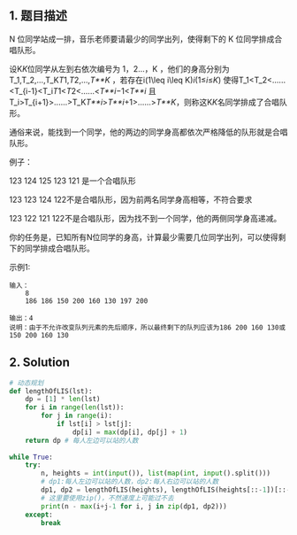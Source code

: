## 1. 题目描述

N 位同学站成一排，音乐老师要请最少的同学出列，使得剩下的 K 位同学排成合唱队形。

设K*K*位同学从左到右依次编号为 1，2…，K ，他们的身高分别为T_1,T_2,…,T_K*T*1,*T*2,…,*T**K* ，若存在i(1\leq i\leq K)*i*(1≤*i*≤*K*) 使得T_1<T_2<......<T_{i-1}<T_i*T*1<*T*2<......<*T**i*−1<*T**i* 且 T_i>T_{i+1}>......>T_K*T**i*>*T**i*+1>......>*T**K*，则称这K*K*名同学排成了合唱队形。

通俗来说，能找到一个同学，他的两边的同学身高都依次严格降低的队形就是合唱队形。

例子：

123 124 125 123 121 是一个合唱队形

123 123 124 122不是合唱队形，因为前两名同学身高相等，不符合要求

123 122 121 122不是合唱队形，因为找不到一个同学，他的两侧同学身高递减。

你的任务是，已知所有N位同学的身高，计算最少需要几位同学出列，可以使得剩下的同学排成合唱队形。



示例1:

```
输入：
    8
    186 186 150 200 160 130 197 200

输出：4
说明：由于不允许改变队列元素的先后顺序，所以最终剩下的队列应该为186 200 160 130或150 200 160 130           
```



## 2. Solution

```python
# 动态规划
def lengthOfLIS(lst):
    dp = [1] * len(lst)
    for i in range(len(lst)):
        for j in range(i):
            if lst[i] > lst[j]:
                dp[i] = max(dp[i], dp[j] + 1)
    return dp # 每人左边可以站的人数
 
while True:
    try:
        n, heights = int(input()), list(map(int, input().split()))
        # dp1:每人左边可以站的人数，dp2:每人右边可以站的人数
        dp1, dp2 = lengthOfLIS(heights), lengthOfLIS(heights[::-1])[::-1]
        # 这里要使用zip()，不然速度上可能过不去
        print(n - max(i+j-1 for i, j in zip(dp1, dp2)))
    except:
        break
```

